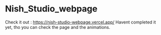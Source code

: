 # Nish_Studio_webpage

Check it out : https://nish-studio-webpage.vercel.app/ 
Havent completed it yet, tho you can check the page and the animations.
